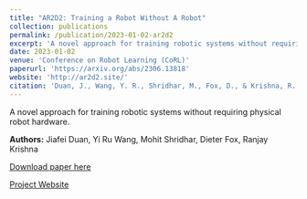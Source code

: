 ```yaml
---
title: "AR2D2: Training a Robot Without A Robot"
collection: publications
permalink: /publication/2023-01-02-ar2d2
excerpt: 'A novel approach for training robotic systems without requiring physical robot hardware.'
date: 2023-01-02
venue: 'Conference on Robot Learning (CoRL)'
paperurl: 'https://arxiv.org/abs/2306.13818'
website: 'http://ar2d2.site/'
citation: 'Duan, J., Wang, Y. R., Shridhar, M., Fox, D., & Krishna, R. (2023). AR2D2: Training a Robot Without A Robot. <i>Conference on Robot Learning (CoRL)</i>.'
---
```

A novel approach for training robotic systems without requiring physical robot hardware.

**Authors:** Jiafei Duan, Yi Ru Wang, Mohit Shridhar, Dieter Fox, Ranjay Krishna

[Download paper here](https://arxiv.org/abs/2306.13818)

[Project Website](http://ar2d2.site/) 